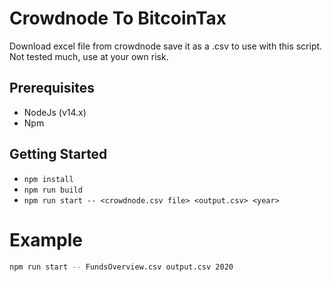 # Crowdnode To BitcoinTax

Download excel file from crowdnode save it as a .csv to use with this script.  
Not tested much, use at your own risk.  

## Prerequisites
*   NodeJs (v14.x)
*   Npm

## Getting Started
*   ```npm install```
*   ```npm run build```
*   ```npm run start -- <crowdnode.csv file> <output.csv> <year>```

# Example
```bash
npm run start -- FundsOverview.csv output.csv 2020
```
